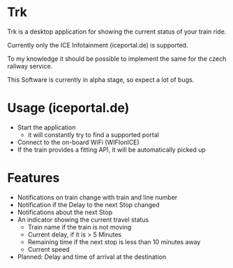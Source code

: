 # Trk

Trk is a desktop application for showing the current status of your train ride.

Currently only the ICE Infotainment (iceportal.de) is supported.

To my knowledge it should be possible to implement the same for the czech railway service.

This Software is currently in alpha stage, so expect a lot of bugs.

# Usage (iceportal.de)

* Start the application
  * it will constantly try to find a supported portal
* Connect to the on-board WiFi (WIFIonICE)
* If the train provides a fitting API, it will be automatically picked up


# Features

* Notifications on train change with train and line number
* Notification if the Delay to the next Stop changed
* Notifications about the next Stop
* An indicator showing the current travel status
  * Train name if the train is not moving
  * Current delay, if it is > 5 Minutes
  * Remaining time if the next stop is less than 10 minutes away
  * Current speed
* Planned: Delay and time of arrival at the destination

